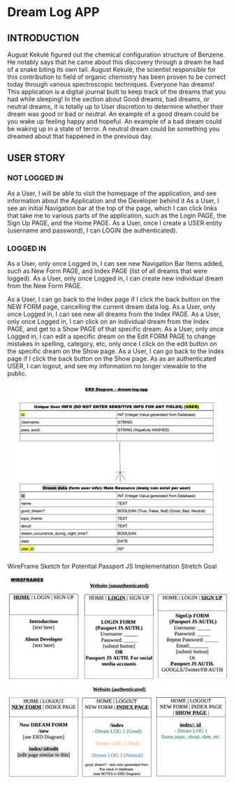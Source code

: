 # Dream Log APP #

## INTRODUCTION ##

August Kekulé figured out the chemical configuration structure of Benzene. He notably says that he came about this discovery through a dream he had of a snake biting its own tail. August Kekulé, the scientist responsible for this contribution to field of organic chemistry has been proven to be correct today through various spectroscopic techniques.
Everyone has dreams! This application is a digital journal built to keep track of the dreams that you had while sleeping! In the section about Good dreams, bad dreams, or neutral dreams, it is totally up to User discretion to determine whether their dream was good or bad or neutral. An example of a good dream could be you wake up feeling happy and hopeful. An example of a bad dream could be waking up in a state of terror. A neutral dream could be something you dreamed about that happened in the previous day.




## USER STORY ##




### NOT LOGGED IN ###
As a User, I will be able to visit the homepage of the application, and see information about the Application and the Developer behind it
As a User, I see an initial Navigation bar at the top of the page, which I can click links that take me to various parts of the application, such as the Login PAGE, the Sign Up PAGE, and the Home PAGE.
As a User, once I create a USER entity (username and password), I can LOGIN (be authenticated).




### LOGGED IN ###


As a User, only once Logged in, I can see new Navigation Bar Items added, such as New Form PAGE, and Index PAGE (list of all dreams that were logged).
As a User, only once Logged in, I can create new individual dream from the New Form PAGE.
       
As a User, I can go back to the Index page if I click the back button on the NEW FORM page, cancelling the current dream data log.
As a User, only once Logged in, I can see new all dreams from the Index PAGE.
As a User, only once Logged in, I can click on an individual dream from the Index PAGE, and get to a Show
PAGE of that specific dream.
As a User, only once Logged in, I can edit a specific dream on the Edit FORM PAGE to change mistakes in spelling, category, etc, only once I click on the edit button on the specific dream on the Show page.
As a User, I can go back to the Index page if I click the back button on the Show page.
As as an authenticated USER, I can logout, and see my information no longer viewable to the public.



![ERD Diagram for Resources Entity Relationships](./ERD-Diagram.png)



WireFrame Sketch for Potential Passport JS Implementation Stretch Goal
![WireFrame Diagram for PAssport JS Stretch Goal](./Wireframes%20Website%20Sketch.png)












<!-- npm install cors dotenv nodemon pg pg-promise
passport JS setup for NODESJS EXPRES AND POSTGRESQL
https://www.makeuseof.com/passport-authenticate-node-postgres/


INSTALL THESE AFTER SETUP Helper.js files
npm install bcryptjs

npm install passport
npm install passport-local



The data types in PostgreSQL represent the type of data that a column in a table can hold. Each data type has specific rules and behaviors associated with it. Here's a brief explanation of each data type:
INT, SMALLINT, BIGINT: These data types represent integer values, with INT being the standard 32-bit integer, SMALLINT being a 16-bit integer, and BIGINT being a 64-bit integer.
DECIMAL, NUMERIC: These data types represent fixed-point decimal values, with a specified precision and scale. DECIMAL and NUMERIC are equivalent and interchangeable.
VARCHAR(n), CHAR(n), TEXT: These data types represent character strings, with VARCHAR(n) and CHAR(n) being variable-length and fixed-length strings, respectively, and n being the maximum length of the string. TEXT is a variable-length string without a maximum length specified.
BYTEA: This data type represents binary data, such as images or documents.
DATE, TIMESTAMP, TIMESTAMPTZ, TIME, TIMETZ: These data types represent date and time values. DATE represents a date without a time, TIMESTAMP represents a date and time without a time zone, TIMESTAMPTZ represents a date and time with a time zone, TIME represents a time without a date, and TIMETZ represents a time with a time zone.
BOOLEAN: This data type represents a true/false value.
ENUM: This data type represents an enumerated type, a user-defined data type that consists of a static, ordered set of values.
BIT(n), BIT VARYING(n): These data types represent bit strings, with BIT(n) being a fixed-length bit string, and BIT VARYING(n) being a variable-length bit string. n represents the maximum number of bits.
INET, CIDR, MACADDR: These data types represent network addresses, with INET representing an IPv4 or IPv6 host address, CIDR representing a network address with a specified prefix length, and MACADDR representing a MAC address.
UUID: This data type represents universally unique identifiers, used as primary keys in database tables to ensure uniqueness across multiple systems.
These are the basic data types in PostgreSQL, and there are many others available as well. Choosing the correct data type for each column is important for ensuring data integrity and making the most efficient use of storage. -->